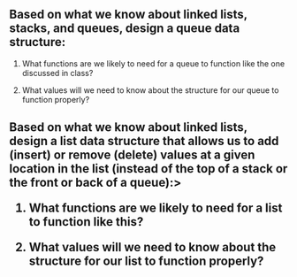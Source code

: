 <h2>Based on what we know about linked lists, stacks, and queues, design a queue data structure:</h2>
<ol>
<li>What functions are we likely to need for a queue to function like the one discussed in class?</li>
<p></p>
<li>What values will we need to know about the structure for our queue to function properly?</li>
<p></p>
</ol>

<h2>Based on what we know about linked lists, design a list data structure that allows us to add (insert) or remove (delete) values at a given location in the list (instead of the top of a stack or the front or back of a queue):>
<ol>
<li>What functions are we likely to need for a list to function like this?</li>
<p></p>
<li>What values will we need to know about the structure for our list to function properly?</li>
</ol>
